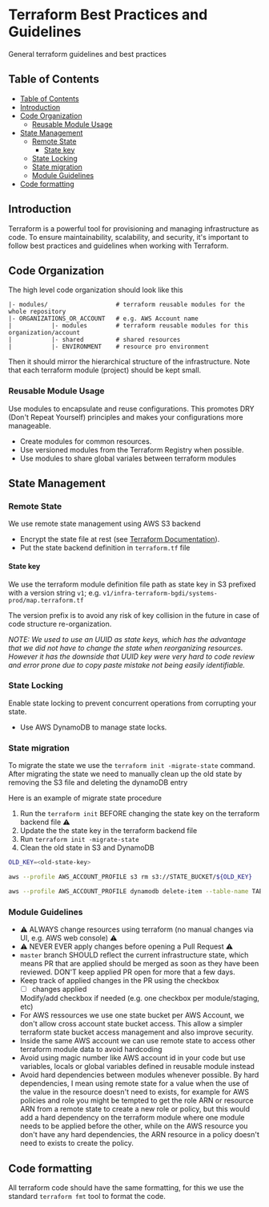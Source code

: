 # Terraform Best Practices and Guidelines

General terraform guidelines and best practices

## Table of Contents

- [Table of Contents](#table-of-contents)
- [Introduction](#introduction)
- [Code Organization](#code-organization)
  - [Reusable Module Usage](#reusable-module-usage)
- [State Management](#state-management)
  - [Remote State](#remote-state)
    - [State key](#state-key)
  - [State Locking](#state-locking)
  - [State migration](#state-migration)
  - [Module Guidelines](#module-guidelines)
- [Code formatting](#code-formatting)

## Introduction

Terraform is a powerful tool for provisioning and managing infrastructure as code. To ensure maintainability, scalability, and security, it's important to follow best practices and guidelines when working with Terraform.

## Code Organization

The high level code organization should look like this

```text
|- modules/                   # terraform reusable modules for the whole repository
|- ORGANIZATIONS_OR_ACCOUNT   # e.g. AWS Account name
|           |- modules        # terraform reusable modules for this organization/account
|           |- shared         # shared resources
|           |- ENVIRONMENT    # resource pro environment
```

Then it should mirror the hierarchical structure of the infrastructure. Note that each terraform module (project) should be kept small.

### Reusable Module Usage

Use modules to encapsulate and reuse configurations. This promotes DRY (Don't Repeat Yourself) principles and makes your configurations more manageable.

- Create modules for common resources.
- Use versioned modules from the Terraform Registry when possible.
- Use modules to share global variales between terraform modules

## State Management

### Remote State

We use remote state management using AWS S3 backend

- Encrypt the state file at rest (see [Terraform Documentation](https://developer.hashicorp.com/terraform/language/settings/backends/s3#encrypt)).
- Put the state backend definition in `terraform.tf` file

#### State key

We use the terraform module definition file path as state key in S3 prefixed with a version string `v1`; e.g. `v1/infra-terraform-bgdi/systems-prod/map.terraform.tf`

The version prefix is to avoid any risk of key collision in the future in case of code structure re-organization.

*NOTE: We used to use an UUID as state keys, which has the advantage that we did not have to change the state when reorganizing resources. However it has the downside that UUID key were very hard to code review and error prone due to copy paste mistake not being easily identifiable.*

### State Locking

Enable state locking to prevent concurrent operations from corrupting your state.

- Use AWS DynamoDB to manage state locks.

### State migration

To migrate the state we use the `terraform init -migrate-state` command. After migrating the state we need to manually clean up the old state by removing the S3 file and deleting the dynamoDB entry

Here is an example of migrate state procedure

1. Run the `terraform init` BEFORE changing the state key on the terraform backend file :warning:
2. Update the the state key in the terraform backend file
3. Run `terraform init -migrate-state`
4. Clean the old state in S3 and DynamoDB

```bash
OLD_KEY=<old-state-key>

aws --profile AWS_ACCOUNT_PROFILE s3 rm s3://STATE_BUCKET/${OLD_KEY}

aws --profile AWS_ACCOUNT_PROFILE dynamodb delete-item --table-name TABLE_NAME --key '{"LockID": {"S": "STATE_BUCKET/'${OLD_KEY}'-md5"}}'
```

### Module Guidelines

- :warning: ALWAYS change resources using terraform (no manual changes via UI, e.g. AWS web console) :warning:
- :warning: NEVER EVER apply changes before opening a Pull Request :warning:
- `master` branch SHOULD reflect the current infrastructure state, which means PR that are applied should be merged as soon as they have been reviewed. DON'T keep applied PR open for more that a few days.
- Keep track of applied changes in the PR using the checkbox
  - [ ] changes applied
  
  Modify/add checkbox if needed (e.g. one checkbox per module/staging, etc)
- For AWS ressources we use one state bucket per AWS Account, we don't allow cross account state bucket access. This allow a simpler terraform state bucket access management and also improve security.
- Inside the same AWS account we can use remote state to access other terraform module data to avoid hardcoding
- Avoid using magic number like AWS account id in your code but use variables, locals or global variables defined in reusable module instead
- Avoid hard dependencies between modules whenever possible. By hard dependencies, I mean using remote state for a value when the use of the value in the resource doesn't need to exists, for example for AWS policies and role you might be tempted to get the role ARN or resource ARN from a remote state to create a new role or policy, but this would add a hard dependency on the terraform module where one module needs to be applied before the other, while on the AWS resource you don't have any hard dependencies, the ARN resource in a policy doesn't need to exists to create the policy.

## Code formatting

All terraform code should have the same formatting, for this we use the standard `terraform fmt` tool to format the code.
